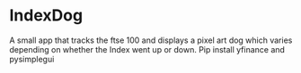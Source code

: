 # IndexDog
A small app that tracks the ftse 100 and displays a pixel art dog which varies depending on whether the Index went up or down. 
Pip install yfinance and pysimplegui
